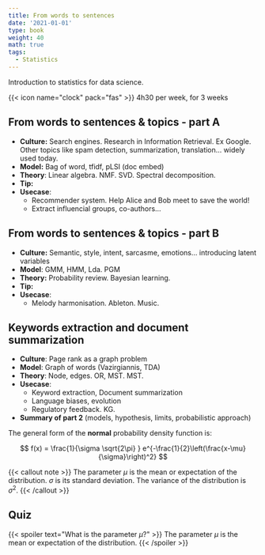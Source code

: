 ```yaml
---
title: From words to sentences
date: '2021-01-01'
type: book
weight: 40
math: true
tags:
  - Statistics
---
```


Introduction to statistics for data science.

<!--more-->

{{< icon name="clock" pack="fas" >}} 4h30 per week, for 3 weeks

## From words to sentences & topics - part A

- **Culture:** Search engines. Research in Information Retrieval. Ex Google. Other topics like spam detection, summarization, translation… widely used today.
- **Model:** Bag of word, tfidf, pLSI (doc embed)
- **Theory**: Linear algebra. NMF. SVD. Spectral decomposition.
- **Tip:**
- **Usecase**:
    - Recommender system. Help Alice and Bob meet to save the world!
    - Extract influencial groups, co-authors…

## From words to sentences & topics - part B

- **Culture:** Semantic, style, intent, sarcasme, emotions… introducing latent variables
- **Model**: GMM, HMM, Lda. PGM
- **Theory:** Probability review. Bayesian learning.
- **Tip:**
- **Usecase**:
    - Melody harmonisation. Ableton. Music.

## Keywords extraction and document summarization

- **Culture**: Page rank as a graph problem
- **Model**: Graph of words (Vazirgiannis, TDA)
- **Theory**: Node, edges. OR, MST. MST.
- **Usecase**:
    - Keyword extraction, Document summarization
    - Language biases, evolution
    - Regulatory feedback. KG.
- **Summary of part 2** (models, hypothesis, limits, probabilistic approach)


The general form of the **normal** probability density function is:

$$
f(x) = \frac{1}{\sigma \sqrt{2\pi} } e^{-\frac{1}{2}\left(\frac{x-\mu}{\sigma}\right)^2}
$$

{{< callout note >}}
The parameter $\mu$ is the mean or expectation of the distribution.
$\sigma$ is its standard deviation.
The variance of the distribution is $\sigma^{2}$.
{{< /callout >}}

## Quiz

{{< spoiler text="What is the parameter $\mu$?" >}}
The parameter $\mu$ is the mean or expectation of the distribution.
{{< /spoiler >}}

